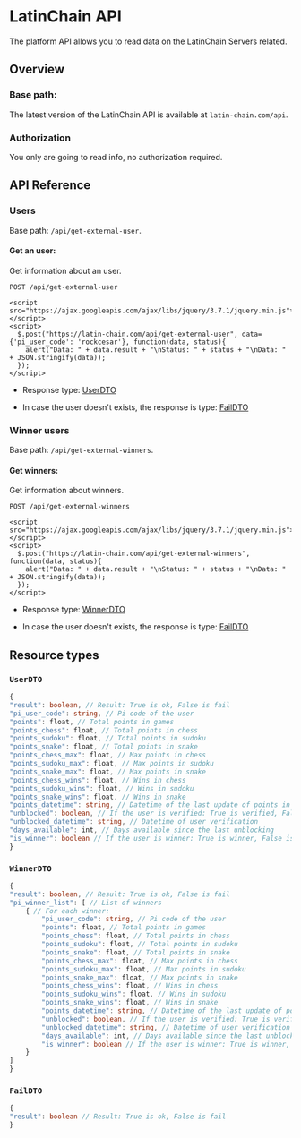 # LatinChain API

The platform API allows you to read data on the LatinChain Servers related.

## Overview

### Base path:

The latest version of the LatinChain API is available at `latin-chain.com/api`.

### Authorization

You only are going to read info, no authorization required.

## API Reference

### Users

Base path: `/api/get-external-user`.

#### Get an user:

Get information about an user.

```
POST /api/get-external-user

<script src="https://ajax.googleapis.com/ajax/libs/jquery/3.7.1/jquery.min.js"></script>
<script>
  $.post("https://latin-chain.com/api/get-external-user", data={'pi_user_code': 'rockcesar'}, function(data, status){
    alert("Data: " + data.result + "\nStatus: " + status + "\nData: " + JSON.stringify(data));
  });
</script>
```

* Response type: [UserDTO](#UserDTO)

* In case the user doesn't exists, the response is type: [FailDTO](#FailDTO)

### Winner users

Base path: `/api/get-external-winners`.

#### Get winners:

Get information about winners.

```
POST /api/get-external-winners

<script src="https://ajax.googleapis.com/ajax/libs/jquery/3.7.1/jquery.min.js"></script>
<script>
  $.post("https://latin-chain.com/api/get-external-winners", function(data, status){
    alert("Data: " + data.result + "\nStatus: " + status + "\nData: " + JSON.stringify(data));
  });
</script>
```

* Response type: [WinnerDTO](#WinnerDTO)

* In case the user doesn't exists, the response is type: [FailDTO](#FailDTO)

## Resource types

### `UserDTO`

```typescript
{
"result": boolean, // Result: True is ok, False is fail
"pi_user_code": string, // Pi code of the user
"points": float, // Total points in games
"points_chess": float, // Total points in chess
"points_sudoku": float, // Total points in sudoku
"points_snake": float, // Total points in snake
"points_chess_max": float, // Max points in chess
"points_sudoku_max": float, // Max points in sudoku
"points_snake_max": float, // Max points in snake
"points_chess_wins": float, // Wins in chess
"points_sudoku_wins": float, // Wins in sudoku
"points_snake_wins": float, // Wins in snake
"points_datetime": string, // Datetime of the last update of points in any game
"unblocked": boolean, // If the user is verified: True is verified, False is not verified
"unblocked_datetime": string, // Datetime of user verification
"days_available": int, // Days available since the last unblocking
"is_winner": boolean // If the user is winner: True is winner, False is not winner
}
```

### `WinnerDTO`

```typescript
{
"result": boolean, // Result: True is ok, False is fail
"pi_winner_list": [ // List of winners
    { // For each winner:
        "pi_user_code": string, // Pi code of the user
        "points": float, // Total points in games
        "points_chess": float, // Total points in chess
        "points_sudoku": float, // Total points in sudoku
        "points_snake": float, // Total points in snake
        "points_chess_max": float, // Max points in chess
        "points_sudoku_max": float, // Max points in sudoku
        "points_snake_max": float, // Max points in snake
        "points_chess_wins": float, // Wins in chess
        "points_sudoku_wins": float, // Wins in sudoku
        "points_snake_wins": float, // Wins in snake
        "points_datetime": string, // Datetime of the last update of points in any game
        "unblocked": boolean, // If the user is verified: True is verified, False is not verified
        "unblocked_datetime": string, // Datetime of user verification
        "days_available": int, // Days available since the last unblocking
        "is_winner": boolean // If the user is winner: True is winner, False is not winner
    }
]
}
```

### `FailDTO`

```typescript
{
"result": boolean // Result: True is ok, False is fail
}
```
